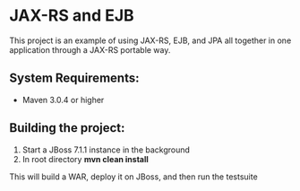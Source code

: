 JAX-RS and EJB
================

This project is an example of using JAX-RS, EJB, and JPA all together in one application through a JAX-RS
portable way.


System Requirements:
-------------------------

- Maven 3.0.4 or higher


Building the project:
-------------------------

1. Start a JBoss 7.1.1 instance in the background
2. In root directory  **mvn clean install**

This will build a WAR, deploy it on JBoss, and then run the testsuite

